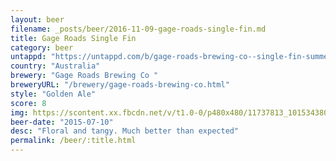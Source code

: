 ```yaml
---
layout: beer
filename: _posts/beer/2016-11-09-gage-roads-single-fin.md
title: Gage Roads Single Fin
category: beer
untappd: "https://untappd.com/b/gage-roads-brewing-co--single-fin-summer-ale/973175"
country: "Australia"
brewery: "Gage Roads Brewing Co "
breweryURL: "/brewery/gage-roads-brewing-co.html"
style: "Golden Ale"
score: 8
img: https://scontent.xx.fbcdn.net/v/t1.0-0/p480x480/11737813_10153438035548745_1721256026335429959_n.jpg?oh=3c489fc4b779795c1f7ee3b5f7366348&oe=596AE003
beer-date: "2015-07-10"
desc: "Floral and tangy. Much better than expected"
permalink: /beer/:title.html
---
```

